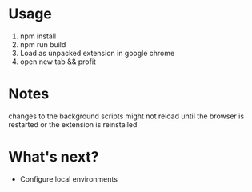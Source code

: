 # Usage

1. npm install
2. npm run build
3. Load as unpacked extension in google chrome
4. open new tab && profit

# Notes

changes to the background scripts might not reload until the browser is restarted or the extension is reinstalled

# What's next?

* Configure local environments

